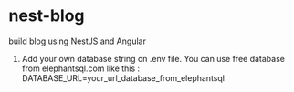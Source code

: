 # nest-blog

build blog using NestJS and Angular

1. Add your own database string on .env file. You can use free database from elephantsql.com
   like this :
   DATABASE_URL=your_url_database_from_elephantsql
